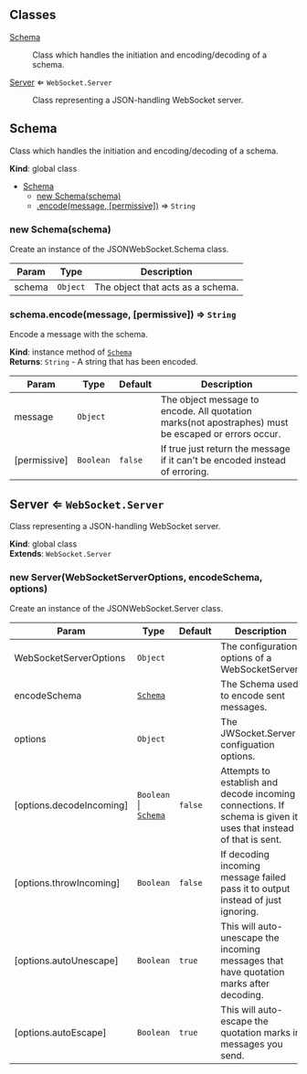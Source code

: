 ## Classes

<dl>
<dt><a href="#Schema">Schema</a></dt>
<dd><p>Class which handles the initiation and encoding/decoding of a schema.</p>
</dd>
<dt><a href="#Server">Server</a> ⇐ <code>WebSocket.Server</code></dt>
<dd><p>Class representing a JSON-handling WebSocket server.</p>
</dd>
</dl>

<a name="Schema"></a>

## Schema
Class which handles the initiation and encoding/decoding of a schema.

**Kind**: global class  

* [Schema](#Schema)
    * [new Schema(schema)](#new_Schema_new)
    * [.encode(message, [permissive])](#Schema+encode) ⇒ <code>String</code>

<a name="new_Schema_new"></a>

### new Schema(schema)
Create an instance of the JSONWebSocket.Schema class.


| Param | Type | Description |
| --- | --- | --- |
| schema | <code>Object</code> | The object that acts as a schema. |

<a name="Schema+encode"></a>

### schema.encode(message, [permissive]) ⇒ <code>String</code>
Encode a message with the schema.

**Kind**: instance method of [<code>Schema</code>](#Schema)  
**Returns**: <code>String</code> - A string that has been encoded.  

| Param | Type | Default | Description |
| --- | --- | --- | --- |
| message | <code>Object</code> |  | The object message to encode.  All quotation marks(not apostraphes) must be escaped or errors occur. |
| [permissive] | <code>Boolean</code> | <code>false</code> | If true just return the message if it can't be encoded instead of erroring. |

<a name="Server"></a>

## Server ⇐ <code>WebSocket.Server</code>
Class representing a JSON-handling WebSocket server.

**Kind**: global class  
**Extends**: <code>WebSocket.Server</code>  
<a name="new_Server_new"></a>

### new Server(WebSocketServerOptions, encodeSchema, options)
Create an instance of the JSONWebSocket.Server class.


| Param | Type | Default | Description |
| --- | --- | --- | --- |
| WebSocketServerOptions | <code>Object</code> |  | The configuration options of a WebSocketServer. |
| encodeSchema | [<code>Schema</code>](#Schema) |  | The Schema used to encode sent messages. |
| options | <code>Object</code> |  | The JWSocket.Server configuation options. |
| [options.decodeIncoming] | <code>Boolean</code> \| [<code>Schema</code>](#Schema) | <code>false</code> | Attempts to establish and decode incoming connections.  If schema is given it uses that instead of that is sent. |
| [options.throwIncoming] | <code>Boolean</code> | <code>false</code> | If decoding incoming message failed pass it to output instead of just ignoring. |
| [options.autoUnescape] | <code>Boolean</code> | <code>true</code> | This will auto-unescape the incoming messages that have quotation marks after decoding. |
| [options.autoEscape] | <code>Boolean</code> | <code>true</code> | This will auto-escape the quotation marks in messages you send. |

